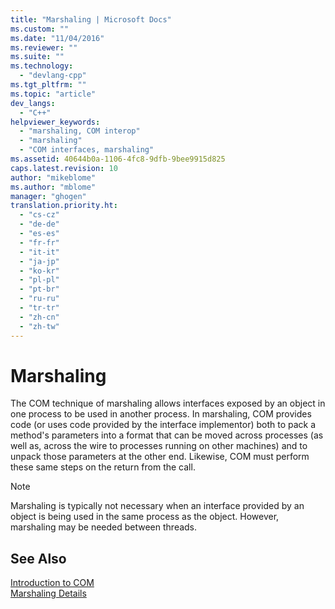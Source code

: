 ```yaml
---
title: "Marshaling | Microsoft Docs"
ms.custom: ""
ms.date: "11/04/2016"
ms.reviewer: ""
ms.suite: ""
ms.technology: 
  - "devlang-cpp"
ms.tgt_pltfrm: ""
ms.topic: "article"
dev_langs: 
  - "C++"
helpviewer_keywords: 
  - "marshaling, COM interop"
  - "marshaling"
  - "COM interfaces, marshaling"
ms.assetid: 40644b0a-1106-4fc8-9dfb-9bee9915d825
caps.latest.revision: 10
author: "mikeblome"
ms.author: "mblome"
manager: "ghogen"
translation.priority.ht: 
  - "cs-cz"
  - "de-de"
  - "es-es"
  - "fr-fr"
  - "it-it"
  - "ja-jp"
  - "ko-kr"
  - "pl-pl"
  - "pt-br"
  - "ru-ru"
  - "tr-tr"
  - "zh-cn"
  - "zh-tw"
---
```

# Marshaling
The COM technique of marshaling allows interfaces exposed by an object in one process to be used in another process. In marshaling, COM provides code (or uses code provided by the interface implementor) both to pack a method's parameters into a format that can be moved across processes (as well as, across the wire to processes running on other machines) and to unpack those parameters at the other end. Likewise, COM must perform these same steps on the return from the call.  
  
> [!NOTE]
>  Marshaling is typically not necessary when an interface provided by an object is being used in the same process as the object. However, marshaling may be needed between threads.  
  
## See Also  
 [Introduction to COM](../atl/introduction-to-com.md)   
 [Marshaling Details](http://msdn.microsoft.com/library/windows/desktop/ms692621)

